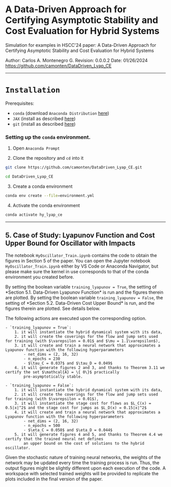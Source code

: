 # A Data-Driven Approach for Certifying Asymptotic Stability and Cost Evaluation for Hybrid Systems

Simulation for examples in HSCC'24 paper: A Data-Driven Approach for Certifying 
Asymptotic Stability and Cost Evaluation for Hybrid Systems

Author: Carlos A. Montenegro G.
Revision: 0.0.0.2 Date: 01/26/2024
https://github.com/camonten/DataDriven_Lyap_CE

----------------------------------------------------------------------------
# `Installation`

Prerequisites:
- `conda` (download `Anaconda Distribution` [here](https://www.anaconda.com/download))
- `JAX` (install as described [here](https://jax.readthedocs.io/en/latest/installation.html))
- `git` (install as described [here](https://git-scm.com/book/en/v2/Getting-Started-Installing-Git))

### Setting up the `conda` environment.

1. Open `Anaconda Prompt`

2. Clone the repository and `cd` into it
```bash
git clone https://github.com/camonten/DataDriven_Lyap_CE.git
```

```bash
cd DataDriven_Lyap_CE
```

3. Create a conda environment
```bash
conda env create --file=environment.yml
```

4. Activate the conda environment
```bash
conda activate hy_lyap_ce
```


----------------------------------------------------------------------------
## 5. Case of Study: Lyapunov Function and Cost Upper Bound for Oscillator with Impacts

The notebook `HyOscillator_Train.ipynb` contains the code to obtain the figures in Section 5 of the paper. You can open the Jupyter notebook `HyOscillator_Train.ipynb` either by VS Code or Anaconda Navigator, but please make sure the kernel in use corresponds to that of the conda environment you created before.  

By setting the boolean variable `training_lyapunov = True`, the setting of \*Section 5.1. Data-Driven Lyapunov Function\* is run and the figures therein are plotted. By setting the boolean variable `training_lyapunov = False`, the setting of \*Section 5.2. Data-Driven Cost Upper Bound\* is run, and the figures therein are plotted. See details below.

The following actions are executed upon the corresponding option.

    - `training_lyapunov = True`:
        1. it will instantiate the hybrid dynamical system with its data,
        2. it will create the coverings for the flow and jump sets used for training (with $\varepsilon = 0.01$ and $\mu = 1.1\varepsilon$),
        3. it will create and train a neural network that approximates a Lyapunov function with the following hyperparameters
            - net_dims = (2, 16, 32)
            - n_epochs = 230
            - $\tau_C = 0.037$ and $\tau_D = 0.049$
        4. it will generate figures 2 and 3, and thanks to Theorem 3.11 we certify the set $\mathcal{A} = \{ 0\}$ practically
            pre-asymptotically stable.

    - `training_lyapunov = False`:
        1. it will instantiate the hybrid dynamical system with its data,
        2. it will create the coverings for the flow and jump sets used for training (with $\varepsilon = 0.01$),
        3. it will instantiate the stage cost for flows as $L_C(x) = 0.5|x|^2$ and the stage cost for jumps as $L_D(x) = 0.15|x|^2$
        4. it will create and train a neural network that approximates a Lyapunov function with the following hyperparameters
            - net_dims = (2, 16, 32)
            - n_epochs = 500
            - $\eta_C = 0.058$ and $\eta_D = 0.044$
        5. it will generate figures 4 and 5, and thanks to Theorem 4.4 we certify that the trained neural net defines
            an upper bound on the cost of solutions to the hybrid oscillator.

Given the stochastic nature of training neural networks, the weights of the network may be updated every time the training process is run. Thus, the output figures might be slightly different upon each execution of the code. A workspace with selected trained weights will be provided to replicate the plots included in the final version of the paper.